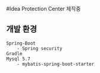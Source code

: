 #Idea Protection Center
    제작중

## 개발 환경
    Spring-Boot
        - Spring security
    Gradle
    Mysql 5.7
        - mybatis-spring-boot-starter
